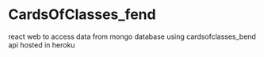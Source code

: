# CardsOfClasses_fend
react web to access data from mongo database using cardsofclasses_bend api hosted in heroku
